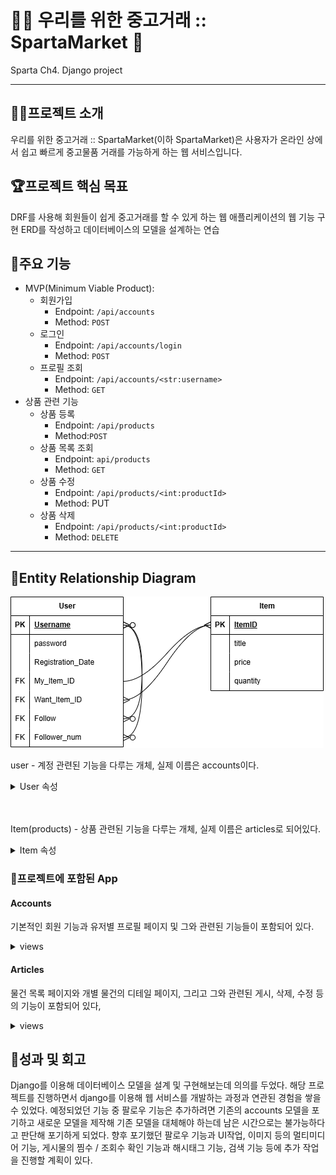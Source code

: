 # :guardsman: 우리를 위한 중고거래 :: SpartaMarket :carrot:
Sparta Ch4. Django project

---

## :guardsman:프로젝트 소개
우리를 위한 중고거래 :: SpartaMarket(이하 SpartaMarket)은 사용자가 온라인 상에서 쉽고 빠르게 중고물품 거래를 가능하게 하는 웹 서비스입니다. 

## :trophy:프로젝트 핵심 목표
DRF를 사용해 회원들이 쉽게 중고거래를 할 수 있게 하는 웹 애플리케이션의 웹 기능 구현
ERD를 작성하고 데이터베이스의 모델을 설계하는 연습

## :star2:주요 기능
- MVP(Minimum Viable Product):
  - 회원가입
    - Endpoint: `/api/accounts`
    - Method: `POST`
  - 로그인
    - Endpoint: `/api/accounts/login`
    - Method: `POST`
  - 프로필 조회
    - Endpoint: `/api/accounts/<str:username>`
    - Method: `GET`
- 상품 관련 기능
  - 상품 등록
    - Endpoint: `/api/products`
    - Method:`POST`
  - 상품 목록 조회
    - Endpoint: `api/products`
    - Method: `GET `
  - 상품 수정
    - Endpoint: `/api/products/<int:productId>`
    - Method: PUT
  - 상품 삭제
    - Endpoint: `/api/products/<int:productId>`
    - Method: `DELETE`

---

## :file_folder:Entity Relationship Diagram
![](spartamarket.png)

user - 계정 관련된 기능을 다루는 개체, 실제 이름은 accounts이다.
<details>
<summary>User 속성</summary>

- Username: 계정명
- password: 계정의 비밀번호
- My_item_ID: 자신이 등록한 게시물(물품)의 ID
- Want_item_ID: 자신이 찜한 게시물(물품)의 ID
- Follow: 자신이 팔로우한 계정의 username
- Follower_num: 자신이 팔로우한 계정의 수, 실제로 구현되진 않음
</details>

<br>
<br>

Item(products) - 상품 관련된 기능을 다루는 개체, 실제 이름은 articles로 되어있다. 
<details>
<summary>Item 속성 </summary>

- ItemID: 게시물의 식별용 ID, username과 달리 게시물은 제목으로 식별하지 않고 해당 속성으로 식별한다. 
- price: 물품의 가격, 실제로 구현이 되지 않았고 작성자가 직접 게시글의 내용에 가격을 적는 형태로 구현
- quantity: 물품의 갯수, 실제로 구현되지 않고 작성자가 직접 게시글의 내용에 가격을 적게 변경
</details>


### :open_file_folder:프로젝트에 포함된 App
#### Accounts
기본적인 회원 기능과 유저별 프로필 페이지 및 그와 관련된 기능들이 포함되어 있다. 

<details>
<summary> views </summary>

- signup - POST request를 받아 새 계정 생성
201: 정상적으로 새 계정 생성됨
400: 잘못된 요청
- login - POST request를 받아 로그인
200: 로그인 성공
400: 잘못된 요청, 이메일 또는 비밀번호가 올바르지 않음
- logout - POST request를 받아 로그아웃
400: 로그아웃 실패
- delete - POST request를 받아 계정을 auth_user에서 삭제
- profile 
  - GET: 프로필 페이지로 이동
    - 200: 성공적으로 프로필 페이지 데이터를 얻어옴
  - PUT,PATCH: 회원정보 수정
    - 200: 성공적으로 회원정보 수정
- follow: 팔로우 기능
  - 200: 성공적으로 팔로우/팔로우 해제
  - 400: 자기자신을 팔로우 할 경우의 오류 메시지

</details>

#### Articles
물건 목록 페이지와 개별 물건의 디테일 페이지, 그리고 그와 관련된 게시, 삭제, 수정 등의 기능이 포함되어 있다, 

<details>
<summary> views </summary>

- ArticleListCreate.get - 게시글 목록 조회 
- post - 게시글 생성
  - 201: 성공적으로 새 게시글 생성됨
  - 400: 새 게시글 생성 오류

- get_object - 게시글 반환, ArticleDetail.get의 부속품
  - 404: 게시글이 존재하지 않음
- ArticleDetail.get - 게시글 상세 조회, 조회수 계산

- CommentListCreate.get-article - 게시글 반환, CommentListCreate 클래스의 메서드의 부속품
  - 404: 게시글이 존재하지 않음
- CommentListCreate.get - 댓글 목록 조회
- CommentListCreate.post - 새 댓글 생성
  - 201: 댓글 성공적으로 생성
  - 400: 댓글 생성 실패

- CommentLike.get_article - 게시글 반환, CommentLike.post의 부속품
- CommentLike.get_comment - 댓글 반환, CommentLike.post의 부속품품
- CommentLike.post - 댓글의 좋아요 토글 기능
  - 200: 성공적으로 처리 완료

</details>

## :mag_right:성과 및 회고
Django를 이용해 데이터베이스 모델을 설계 및 구현해보는데 의의를 두었다. 해당 프로젝트를 진행하면서 django를 이용해 웹 서비스를 개발하는 과정과 연관된 경험을 쌓을 수 있었다. 
예정되었던 기능 중 팔로우 기능은 추가하려면 기존의 accounts 모델을 포기하고 새로운 모델을 제작해 기존 모델을 대체해야 하는데 남은 시간으로는 불가능하다고 판단해 포기하게 되었다. 
향후 포기했던 팔로우 기능과 UI작업, 이미지 등의 멀티미디어 기능, 게시물의 찜수 / 조회수 확인 기능과 해시태그 기능, 검색 기능 등에 추가 작업을 진행할 계획이 있다. 